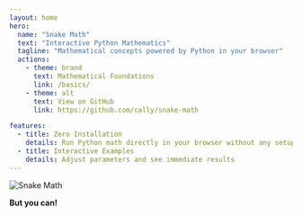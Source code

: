 ```yaml
---
layout: home
hero:
  name: "Snake Math"
  text: "Interactive Python Mathematics"
  tagline: "Mathematical concepts powered by Python in your browser"
  actions:
    - theme: brand
      text: Mathematical Foundations
      link: /basics/
    - theme: alt
      text: View on GitHub
      link: https://github.com/cally/snake-math

features:
  - title: Zero Installation
    details: Run Python math directly in your browser without any setup
  - title: Interactive Examples
    details: Adjust parameters and see immediate results
---
```


![Snake Math](#file:dont-know-snake-math-small.gif)

**But you can!**
